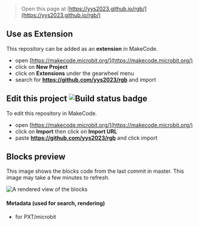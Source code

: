 
> Open this page at [https://yys2023.github.io/rgb/](https://yys2023.github.io/rgb/)

## Use as Extension

This repository can be added as an **extension** in MakeCode.

* open [https://makecode.microbit.org/](https://makecode.microbit.org/)
* click on **New Project**
* click on **Extensions** under the gearwheel menu
* search for **https://github.com/yys2023/rgb** and import

## Edit this project ![Build status badge](https://github.com/yys2023/rgb/workflows/MakeCode/badge.svg)

To edit this repository in MakeCode.

* open [https://makecode.microbit.org/](https://makecode.microbit.org/)
* click on **Import** then click on **Import URL**
* paste **https://github.com/yys2023/rgb** and click import

## Blocks preview

This image shows the blocks code from the last commit in master.
This image may take a few minutes to refresh.

![A rendered view of the blocks](https://github.com/yys2023/rgb/raw/master/.github/makecode/blocks.png)

#### Metadata (used for search, rendering)

* for PXT/microbit
<script src="https://makecode.com/gh-pages-embed.js"></script><script>makeCodeRender("{{ site.makecode.home_url }}", "{{ site.github.owner_name }}/{{ site.github.repository_name }}");</script>
